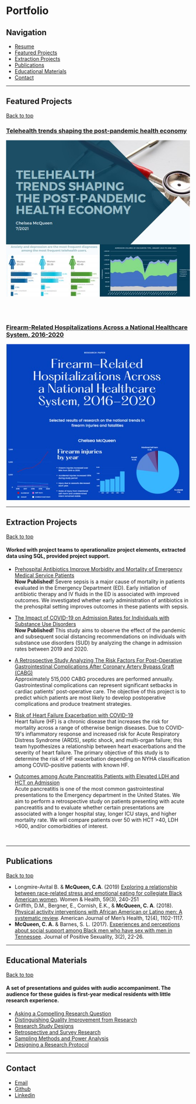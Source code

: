 # Portfolio

## Navigation
- [Resume](/pdf/McQueen%20Resume%209.2021.pdf)
- [Featured Projects](#featured-projects)
- [Extraction Projects](#extraction-projects)
- [Publications](#publications)
- [Educational Materials](#educational-materials)
- [Contact](#contact)
 
---


## Featured Projects
[Back to top](#portfolio)

### [Telehealth trends shaping the post-pandemic health economy](/telehealth_trends)


<p align="center">
<img src="images/telehealth_thumbnail.jpg?raw=true"/>
</p>


<br><br>

### [Firearm-Related Hospitalizations Across a National Healthcare System, 2016-2020](/firearm_injuries)

<p align="center">
  <img src="images/firearm_thumbnail.jpg?raw=true"/>
</p>

<!-- ---
### [Project 3](http://example.com/)

<p align="center">
<img src="images/dummy_thumbnail.jpg?raw=true"/>
</p>
 -->


---
## Extraction Projects
[Back to top](#portfolio)
#### Worked with project teams to operationalize project elements, extracted data using SQL, provided project support.

- [Prehospital Antibiotics Improve Morbidity and Mortality of Emergency Medical Service Patients](Antibiotics_Sepsis.md)<br> **Now Published!**
  Severe sepsis is a major cause of mortality in patients evaluated in the Emergency Department (ED). Early initiation of antibiotic therapy and IV fluids in the ED is associated with improved outcomes. We investigated whether early administration of antibiotics in the prehospital setting improves outcomes in these patients with sepsis. <br>
  
- [The Impact of COVID-19 on Admission Rates for Individuals with Substance Use Disorders](/COVID-Substance-Use.md)<br> **Now Published!**
  This study aims to observe the effect of the pandemic and subsequent social distancing recommendations on individuals with substance use disorders (SUD) by analyzing the change in admission rates between 2019 and 2020. <br>

- [A Retrospective Study Analyzing The Risk Factors For Post-Operative Gastrointestinal Complications After Coronary Artery Bypass Graft (CABG)](/GI_CABG.md) <br>
Approximately 515,000 CABG procedures are performed annually. Gastrointestinal complications can represent significant setbacks in cardiac patients' post-operative care. The objective of this project is to predict which patients are most likely to develop postoperative complications and produce treatment strategies.<br>

- [Risk of Heart Failure Exacerbation with COVID-19](/COVID_HFE.md) <br>
Heart failure (HF) is a chronic disease that increases the risk for mortality across a range of otherwise benign diseases. Due to COVID-19's inflammatory response and increased risk for Acute Respiratory Distress Syndrome (ARDS), septic shock, and multi-organ failure; this team hypothesizes a relationship between heart exacerbations and the severity of heart failure. The primary objective of this study is to determine the risk of HF exacerbation depending on NYHA classification among COVID-positive patients with known HF. <br>

- [Outcomes among Acute Pancreatitis Patients with Elevated LDH and HCT on Admission](/Pancreatitis_LDH.md)<br>
  Acute pancreatitis is one of the most common gastrointestinal presentations to the Emergency department in the United States. We aim to perform a retrospective study on patients presenting with acute pancreatitis and to evaluate whether certain presentations are associated with a longer hospital stay, longer ICU stays, and higher mortality rate. We will compare patients over 50 with HCT >40, LDH >600, and/or comorbidities of interest.
 <br>

---
## Publications
[Back to top](#portfolio)
-	Longmire-Avital B. & **McQueen, C.A**. (2019) [Exploring a relationship between race-related stress and emotional eating for collegiate Black American women](https://pubmed.ncbi.nlm.nih.gov/29920181/). Women & Health, 59(3), 240-251
-	Griffith, D.M., Bergner, E., Cornish, E.K., & **McQueen, C. A**. (2018). [Physical activity interventions with African American or Latino men: A systematic review](https://pubmed.ncbi.nlm.nih.gov/29557237/). American Journal of Men’s Health, 12(4), 1102-1117. 
-	**McQueen, C. A.** & Barnes, S. L. (2017). [Experiences and perceptions about social support among Black men who have sex with men in Tennessee](https://journalofpositivesexuality.org/wp-content/uploads/2017/07/Experiences-and-perceptions-about-social-support-among-black-men-who-have-sex-with-men-in-tennessee-McQueen-Barnes.pdf). Journal of Positive Sexuality, 3(2), 22-26. 

---
## Educational Materials
[Back to top](#portfolio)
#### A set of presentations and guides with audio accompaniment. The audience for these guides is first-year medical residents with little research experience. 

- [Asking a Compelling Research Question](/pdf/ResearchCurriculum/Asking%20Compelling%20Research%20Questions.pdf)
- [Distinguishing Quality Improvement from Research](/pdf/ResearchCurriculum/Distinguishing%20Quality%20Improvement%20%20from%20Research.pdf)
- [Research Study Designs](/pdf/ResearchCurriculum/Research%20Study%20Designs.pdf)
- [Retrospective and Survey Research](/pdf/ResearchCurriculum/Retrospective%20and%20Survey%20Research.pdf)
- [Sampling Methods and Power Analysis](/pdf/ResearchCurriculum/Sampling%20Methods%20and%20Power%20Analysis.pdf)
- [Designing a Research Protocol](/pdf/GME_Protocol_Guide.pdf)


---
## Contact

* [Email](mailto:chelsea.mcqueen@live.com)
* [Github](https://github.com/chelseamcqueen)
* [Linkedin](https://www.linkedin.com/in/chelseamcqueen/)


